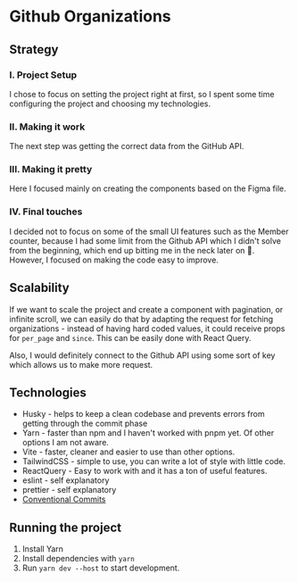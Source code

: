 # Github Organizations

## Strategy

### I. Project Setup

I chose to focus on setting the project right at first, so I spent some time configuring the project and choosing my technologies.

### II. Making it work

The next step was getting the correct data from the GitHub API.

### III. Making it pretty

Here I focused mainly on creating the components based on the Figma file.


### IV. Final touches

I decided not to focus on some of the small UI features such as the Member counter, because I had some limit from the Github API which I didn't solve from the beginning, which end up bitting me in the neck later on 🎉. However, I focused on making the code easy to improve.

## Scalability

If we want to scale the project and create a component with pagination, or infinite scroll, we can easily do that by adapting the request for fetching organizations - instead of having hard coded values, it could receive props for `per_page` and `since`. This can be easily done with React Query.

Also, I would definitely connect to the Github API using some sort of key which allows us to make more request.

## Technologies

- Husky - helps to keep a clean codebase and prevents errors from getting through the commit phase
- Yarn - faster than npm and I haven't worked with pnpm yet. Of other options I am not aware.
- Vite - faster, cleaner and easier to use than other options.
- TailwindCSS - simple to use, you can write a lot of style with little code.
- ReactQuery - Easy to work with and it has a ton of useful features.
- eslint - self explanatory
- prettier - self explanatory
- [Conventional Commits](https://www.conventionalcommits.org/en/v1.0.0/)

## Running the project
1. Install Yarn
2. Install dependencies with `yarn`
3. Run `yarn dev --host` to start development.
